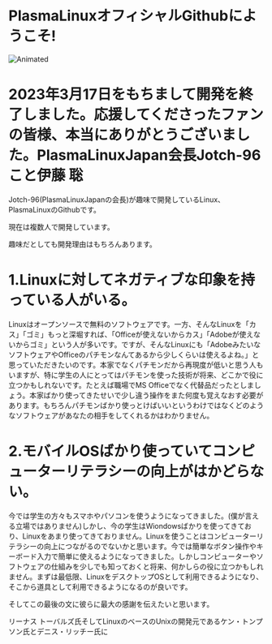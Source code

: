 # PlasmaLinuxオフィシャルGithubにようこそ!

![Animated](https://user-images.githubusercontent.com/107109450/192131272-3e34ae55-3c04-47cc-a368-a1faa82c48cf.png)

# 2023年3月17日をもちまして開発を終了しました。応援してくださったファンの皆様、本当にありがとうございました。PlasmaLinuxJapan会長Jotch-96こと伊藤 聡

Jotch-96(PlasmaLinuxJapanの会長)が趣味で開発しているLinux、PlasmaLinuxのGithubです。

現在は複数人で開発しています。

趣味だとしても開発理由はもちろんあります。

# 1.Linuxに対してネガティブな印象を持っている人がいる。

Linuxはオープンソースで無料のソフトウェアです。一方、そんなLinuxを「カス」「ゴミ」もっと深堀すれば、「Officeが使えないからカス」「Adobeが使えないからゴミ」という人が多いです。ですが、そんなLinuxにも「AdobeみたいなソフトウェアやOfficeのパチモンなんてあるから少しくらいは使えるよね。」と思っていただきたいのです。本家でなくパチモンだから再現度が低いと思う人もいますが、特に学生の人にとってはパチモンを使った技術が将来、どこかで役に立つかもしれないです。たとえば職場でMS Officeでなく代替品だったとしましょう。本家ばかり使ってきたせいで少し違う操作をまた何度も覚えなおす必要があります。もちろんパチモンばかり使っとけばいいというわけではなくどのようなソフトウェアがあなたの相手をしてくれるかはわかりません。

# 2.モバイルOSばかり使っていてコンピューターリテラシーの向上がはかどらない。

今では学生の方々もスマホやパソコンを使うようになってきました。(僕が言える立場ではありません)しかし、今の学生はWiondowsばかりを使ってきており、Linuxをあまり使ってきておりません。Linuxを使うことはコンピューターリテラシーの向上につながるのでないかと思います。今では簡単なボタン操作やキーボード入力で簡単に使えるようになってきました。しかしコンピューターやソフトウェアの仕組みを少しでも知っておくと将来、何かしらの役に立つかもしれません。まずは最低限、LinuxをデスクトップOSとして利用できるようになり、そこから道具として利用できるようになるのが良いです。

そしてこの最後の文に彼らに最大の感謝を伝えたいと思います。

リーナス トーバルズ氏そしてLinuxのベースのUnixの開発元であるケン・トンプソン氏とデニス・リッチー氏に

